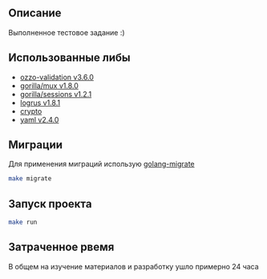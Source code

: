 ## Описание
Выполненное тестовое задание :)

## Использованные либы
- [ozzo-validation v3.6.0](https://github.com/go-ozzo/ozzo-validation)
- [gorilla/mux v1.8.0](https://github.com/gorilla/mux)
- [gorilla/sessions v1.2.1](https://github.com/gorilla/sessions)
- [logrus v1.8.1](https://github.com/sirupsen/logrus)
- [crypto](https://pkg.go.dev/golang.org/x/crypto)
- [yaml v2.4.0](gopkg.in/yaml.v2)

## Миграции
Для применения миграций использую [golang-migrate](https://github.com/golang-migrate/migrate)
```sh
make migrate
```

## Запуск проекта
```sh
make run
```

## Затраченное рвемя
В общем на изучение материалов и разработку ушло примерно 24 часа
